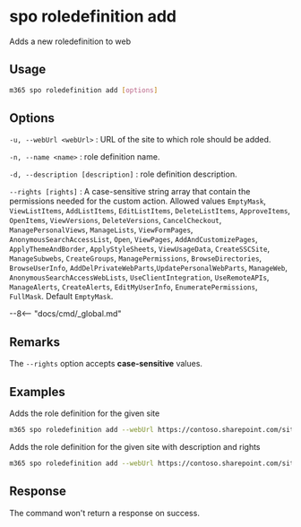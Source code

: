 # spo roledefinition add

Adds a new roledefinition to web

## Usage

```sh
m365 spo roledefinition add [options]
```

## Options

`-u, --webUrl <webUrl>`
: URL of the site to which role should be added.

`-n, --name <name>`
: role definition name.

`-d, --description [description]`
: role definition description.

`--rights [rights]`
: A case-sensitive string array that contain the permissions needed for the custom action. Allowed values `EmptyMask`, `ViewListItems`, `AddListItems`, `EditListItems`, `DeleteListItems`, `ApproveItems`, `OpenItems`, `ViewVersions`, `DeleteVersions`, `CancelCheckout`, `ManagePersonalViews`, `ManageLists`, `ViewFormPages`, `AnonymousSearchAccessList`, `Open`, `ViewPages`, `AddAndCustomizePages`, `ApplyThemeAndBorder`, `ApplyStyleSheets`, `ViewUsageData`, `CreateSSCSite`, `ManageSubwebs`, `CreateGroups`, `ManagePermissions`, `BrowseDirectories`, `BrowseUserInfo`, `AddDelPrivateWebParts`,`UpdatePersonalWebParts`, `ManageWeb`, `AnonymousSearchAccessWebLists`, `UseClientIntegration`, `UseRemoteAPIs`, `ManageAlerts`, `CreateAlerts`, `EditMyUserInfo`, `EnumeratePermissions`, `FullMask`. Default `EmptyMask`.

--8<-- "docs/cmd/_global.md"

## Remarks

The `--rights` option accepts **case-sensitive** values.

## Examples

Adds the role definition for the given site

```sh
m365 spo roledefinition add --webUrl https://contoso.sharepoint.com/sites/project-x --name test
```

Adds the role definition for the given site with description and rights

```sh
m365 spo roledefinition add --webUrl https://contoso.sharepoint.com/sites/project-x --name test --description "test description" --rights "ViewListItems,AddListItems,EditListItems,DeleteListItems"
```

## Response

The command won't return a response on success.
